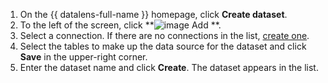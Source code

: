 1. On the {{ datalens-full-name }} homepage, click **Create dataset**.
1. To the left of the screen, click **![image](../../../_assets/plus-sign.svg) Add **.
1. Select a connection. If there are no connections in the list, [create one](../../../datalens/concepts/connection.md).
1. Select the tables to make up the data source for the dataset and click **Save** in the upper-right corner.
1. Enter the dataset name and click **Create**. The dataset appears in the list.

